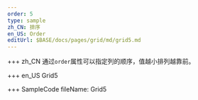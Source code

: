 ```yaml
--- 
order: 5
type: sample
zh_CN: 排序
en_US: Order 
editUrl: $BASE/docs/pages/grid/md/grid5.md
---
```


+++ zh_CN
通过<Code>order</Code>属性可以指定列的顺序，值越小排列越靠前。
    
+++ en_US
Grid5

+++ SampleCode
fileName: Grid5
